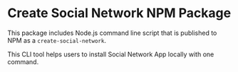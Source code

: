 # Create Social Network NPM Package

This package includes Node.js command line script that is published to NPM as a `create-social-network`.

This CLI tool helps users to install Social Network App locally with one command.
